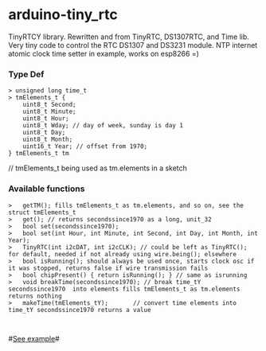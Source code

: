 # arduino-tiny_rtc
TinyRTCY library. Rewritten and from TinyRTC, DS1307RTC, and Time lib. Very tiny code to control the RTC DS1307 and DS3231 module.
NTP internet atomic clock time setter in example, works on esp8266 =) 

### Type Def
```
> unsigned long time_t
> tmElements_t {
    uint8_t Second;
    uint8_t Minute;
    uint8_t Hour;
    uint8_t Wday; // day of week, sunday is day 1
    uint8_t Day;
    uint8_t Month;
    uint16_t Year; // offset from 1970;
} tmElements_t tm
```
// tmElements_t being used as tm.elements in a sketch

### Available functions
```
>   getTM(); fills tmElements_t as tm.elements, and so on, see the struct tmElements_t
>   get(); // returns secondssince1970 as a long, unit_32
>   bool set(secondssince1970);
>   bool set(int Hour, int Minute, int Second, int Day, int Month, int Year);
>	TinyRTC(int i2cDAT, int i2cCLK); // could be left as TinyRTC(); for default, needed if not already using wire.being(); elsewhere
>	bool isRunning(); should always be used once, starts clock osc if it was stopped, returns false if wire transmission fails
>	bool chipPresent() { return isRunning(); } // same as isrunning
>	void breakTime(secondssince1970); // break time_tY secondssince1970  into elements fills tmElements_t as tm.elements returns nothing
>	makeTime(tmElements_tY);       // convert time elements into time_tY secondssince1970 returns a value



```

#[See example](https://github.com/Feay/TinyRTCY/blob/main/examples/TinyRTCY_Example/Fen.ESP.RTCset.ino)# 
